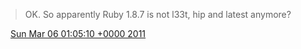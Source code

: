 > OK\. So apparently Ruby 1\.8\.7 is not l33t, hip and latest anymore?

<img src="../../media/tweet.ico" width="12" /> [Sun Mar 06 01:05:10 +0000 2011](https://twitter.com/DromerDenker/status/44201822893768704)